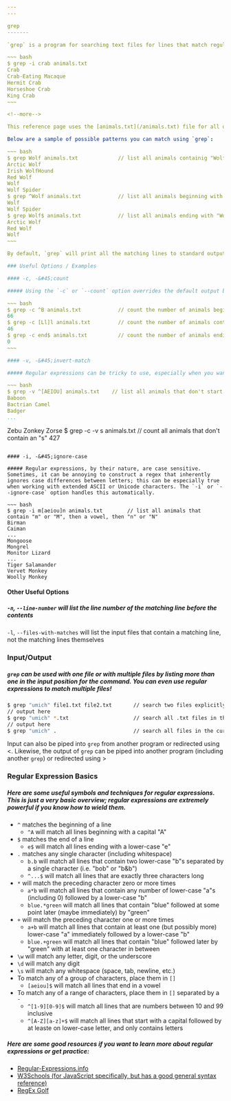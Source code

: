 ```yaml
---
---

grep
-------

`grep` is a program for searching text files for lines that match regular exprssions. It can be used for all sorts of pattern-matching and text-based query analysis.

~~~ bash
$ grep -i crab animals.txt
Crab
Crab-Eating Macaque
Hermit Crab
Horseshoe Crab
King Crab
~~~

<!--more-->

This reference page uses the [animals.txt](/animals.txt) file for all of its examples. This list was taken from [Millie Bond's A-Z Index of Animals](https://a-z-animals.com/animals/).

Below are a sample of possible patterns you can match using `grep`:

~~~ bash
$ grep Wolf animals.txt             // list all animals containig "Wolf"
Arctic Wolf
Irish WolfHound
Red Wolf
Wolf
Wolf Spider
$ grep ^Wolf animals.txt            // list all animals beginning with "Wolf"
Wolf
Wolf Spider
$ grep Wolf$ animals.txt            // list all animals ending with "Wolf"
Arctic Wolf
Red Wolf
Wolf
~~~

By default, `grep` will print all the matching lines to standard output (the console) in the same order they appear in the source with the matching parts colored. This behavior can be modified by using one or more of the the command line options `grep` offers.

### Useful Options / Examples

#### -c, -&#45;count

##### Using the `-c` or `--count` option overrides the default output behavior of `grep`. Instead of printing all of the matches to the console, it will print the number of lines that match. This is a useful option if, for example, you only want to know if there are any matches (count &gt; 0) but aren't as concerned with what those matches actually are.

~~~ bash
$ grep -c ^B animals.txt            // count the number of animals beginning with "B"
66
$ grep -c [Ll]l animals.txt         // count the number of animals containing "ll" or "Ll"
46
$ grep -c end$ animals.txt          // count the number of animals ending with "end"
0
~~~

#### -v, -&#45;invert-match

##### Regular expressions can be tricky to use, especially when you want to find text that doesn't match a particular regex. This is made easier by the `-v` or `--invert-match` option, which finds lines in the target input that do not match the given regular expression.

~~~ bash
$ grep -v ^[AEIOU] animals.txt    // list all animals that don't start with a vowel
Baboon
Bactrian Camel
Badger
...
```

Zebu
Zonkey
Zorse
$ grep -c -v s animals.txt        // count all animals that don't contain an "s"
427
~~~

#### -i, -&#45;ignore-case

##### Regular expressions, by their nature, are case sensitive. Sometimes, it can be annoying to construct a regex that inherently ignores case differences between letters; this can be especially true when working with extended ASCII or Unicode characters. The `-i` or `--ignore-case` option handles this automatically.

~~~ bash
$ grep -i m[aeiou]n animals.txt        // list all animals that contain "m" or "M", then a vowel, then "n" or "N"
Birman
Caiman
...
Mongoose
Mongrel
Monitor Lizard
...
Tiger Salamander
Vervet Monkey
Woolly Monkey
~~~

#### Other Useful Options

##### `-n`, `--line-number` will list the line number of the matching line before the contents
`-l`, `--files-with-matches` will list the input files that contain a matching line, not the matching lines themselves

### Input/Output

##### `grep` can be used with one file or with multiple files by listing more than one in the input position for the command. You can even use regular expressions to match multiple files!

~~~ bash
$ grep "umich" file1.txt file2.txt       // search two files explicitly
// output here
$ grep "umich" *.txt                     // search all .txt files in the current directory
// output here
$ grep "umich" .                         // search all files in the current directory
~~~

Input can also be piped into `grep` from another program or redirected using &lt;. Likewise, the output of `grep` can be piped into another program (including another `grep`) or redirected using &gt;

### Regular Expression Basics

##### Here are some useful symbols and techniques for regular expressions. This is just a very basic overview; regular expressions are extremely powerful if you know how to wield them.
* `^` matches the beginning of a line
    * `^A` will match all lines beginning with a capital "A"
* `$` matches the end of a line
    * `e$` will match all lines ending with a lower-case "e"
* `.` matches any single character (including whitespace)
    * `b.b` will match all lines that contain two lower-case "b"s separated by a single character (i.e. "bob" or "b&b")
	* `^...$` will match all lines that are exactly three characters long
* `*` will match the preceding character zero or more times
    * `a*b` will match all lines that contain any number of lower-case "a"s (including 0) followed by a lower-case "b"
    * `blue.*green` will match all lines that contain "blue" followed at some point later (maybe immediately) by "green"
* `+` will match the preceding character one or more times
    * `a+b` will match all lines that contain at least one (but possibly more) lower-case "a" immediately followed by a lower-case "b"
    * `blue.+green` will match all lines that contain "blue" followed later by "green" with at least one character in between
* `\w` will match any letter, digit, or the underscore
* `\d` will match any digit
* `\s` will match any whitespace (space, tab, newline, etc.)
* To match any of a group of characters, place them in `[]`
    * `[aeiou]$` will match all lines that end in a vowel
* To match any of a range of characters, place them in `[]` separated by a `-`
    * `^[1-9][0-9]$` will match all lines that are numbers between 10 and 99 inclusive
    * `^[A-Z][a-z]+$` will match all lines that start with a capital followed by at leaste on lower-case letter, and only contains letters

##### Here are some good resources if you want to learn more about regular expressions or get practice:
* [Regular-Expressions.info](http://www.regular-expressions.info/)
* [W3Schools (for JavaScript specifically, but has a good general syntax reference)](https://www.w3schools.com/jsref/jsref_obj_regexp.asp)
* [RegEx Golf](https://alf.nu/RegexGolf)
